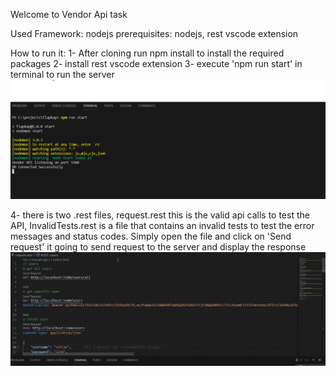 Welcome to Vendor Api task

Used Framework: nodejs
prerequisites: nodejs, rest vscode extension

How to run it:
1- After cloning run npm install to install the required packages
2- install rest vscode extension
3- execute 'npm run start' in terminal to run the server
![Alt text](./src/start.png)

4- there is two .rest files, request.rest this is the valid api calls to test the API,
InvalidTests.rest is a file that contains an invalid tests to test the error messages and status codes.
Simply open the file and click on 'Send request' it going to send request to the server and display the response
![Alt text](./src/reqDemo.gif)
